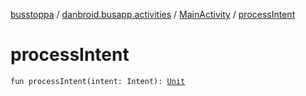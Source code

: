 [busstoppa](../../index.md) / [danbroid.busapp.activities](../index.md) / [MainActivity](index.md) / [processIntent](./process-intent.md)

# processIntent

`fun processIntent(intent: Intent): `[`Unit`](https://kotlinlang.org/api/latest/jvm/stdlib/kotlin/-unit/index.html)